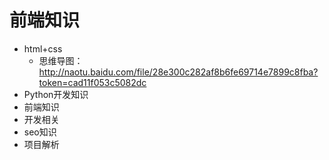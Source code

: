 # 前端知识
* html+css
    * 思维导图：http://naotu.baidu.com/file/28e300c282af8b6fe69714e7899c8fba?token=cad11f053c5082dc
* Python开发知识
* 前端知识
* 开发相关
* seo知识
* 项目解析